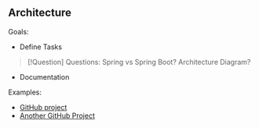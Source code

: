 ## Architecture

Goals: 
- Define Tasks

> [!Question] Questions:
> Spring vs Spring Boot?
> Architecture Diagram?

- Documentation

Examples:
- [GitHub project](https://github.com/kantega/react-and-spring)
- [Another GitHub Project](https://github.com/purshink/ReactJS-Spring-Boot-Full-Stack-App) 
